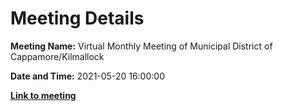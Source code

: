 # Meeting Details

**Meeting Name:** Virtual Monthly Meeting of Municipal District of Cappamore/Kilmallock

**Date and Time:** 2021-05-20 16:00:00

**<a href="https://www.limerick.ie/council/whats-on/monthly-meeting-municipal-district-cappamore-kilmallock-70" target="_blank">Link to meeting</a>**
